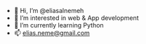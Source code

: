 - 👋 Hi, I’m @eliasalnemeh
- 👀 I’m interested in web & App development
- 🌱 I’m currently learning Python
- 📫 elias.neme@gmail.com

<!---
eliasneme/eliasneme is a ✨ special ✨ repository because its `README.md` (this file) appears on your GitHub profile.
You can click the Preview link to take a look at your changes.
--->
